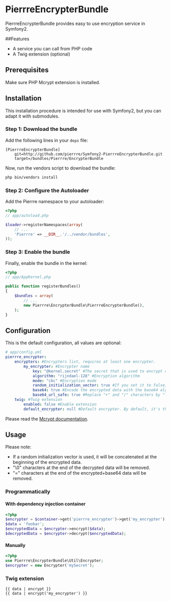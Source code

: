 # PierrreEncrypterBundle

PierrreEncrypterBundle provides easy to use encryption service in Symfony2.

##Features

- A service you can call from PHP code
- A Twig extension (optional)

## Prerequisites

Make sure PHP Mcrypt extension is installed.

## Installation

This installation procedure is intended for use with Symfony2, but you can adapt it with submodules.

### Step 1: Download the bundle

Add the following lines in your `deps` file:

```
[PierrreEncrypterBundle]
    git=http://github.com/pierrre/Symfony2-PierrreEncrypterBundle.git
    target=/bundles/Pierrre/EncrypterBundle
```

Now, run the vendors script to download the bundle:

``` bash
php bin/vendors install
```

### Step 2: Configure the Autoloader

Add the Pierrre namespace to your autoloader:

``` php
<?php
// app/autoload.php

$loader->registerNamespaces(array(
    // ...
    'Pierrre' => __DIR__.'/../vendor/bundles',
));
```

### Step 3: Enable the bundle

Finally, enable the bundle in the kernel:

``` php
<?php
// app/AppKernel.php

public function registerBundles()
{
    $bundles = array(
        // ...
        new Pierrre\EncrypterBundle\PierrreEncrypterBundle(),
    );
}
```

## Configuration

This is the default configuration, all values are optional:

``` yaml
# app/config.yml
pierrre_encrypter:
    encrypters: #Encrypters list, requires at least one encrypter.
        my_encrypter: #Encrypter name
            key: "@kernel.secret" #The secret that is used to encrypt data. By default, it will use the kernel secret.
            algorithm: "rijndael-128" #Encryption algorithm
            mode: "cbc" #Encryption mode
            random_initialization_vector: true #If you set it to false, it will use a blank string as initialization vector.
            base64: true #Encode the encrypted data with the base64 algorithm.
            base64_url_safe: true #Replace "+" and "/" characters by "-" and "_".
    twig: #Twig extension
        enabled: false #Enable extension
        default_encrypter: null #Default encrypter. By default, it's the first encrypter
```

Please read the [Mcrypt documentation](http://www.php.net/manual/en/book.mcrypt.php).  

## Usage

Please note:

- If a random initialization vector is used, it will be concatenated at the beginning of the encrypted data.
- "\0" characters at the end of the decrypted data will be removed.
- "=" characters at the end of the encrypted+base64 data will be removed.

### Programmatically

#### With dependency injection container

``` php
<?php
$encrypter = $container->get('pierrre_encrypter')->get('my_encrypter');
$data = 'foobar';
$encryptedData = $encrypter->encrypt($data);
$decryptedData = $encrypter->decrypt($encryptedData);
```

#### Manually

``` php
<?php
use Pierrre\EncrypterBundle\Util\Encrypter;
$encrypter = new Encrypter('mySecret');
```

### Twig extension

```
{{ data | encrypt }}
{{ data | encrypt('my_encrypter') }}
```